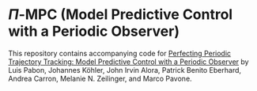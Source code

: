 # $\Pi$-MPC (Model Predictive Control with a Periodic Observer)

This repository contains accompanying code for [Perfecting Periodic Trajectory Tracking: Model Predictive Control with a Periodic Observer]() by Luis Pabon, Johannes Köhler, John Irvin Alora, Patrick Benito Eberhard, Andrea Carron, Melanie N. Zeilinger, and Marco Pavone.
